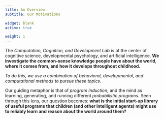 ```yaml
---
title: An Overview
subtitle: Our Motivations

widget: blank
active: true

weight: 1
---
```


The _Computation, Cognition, and Development Lab_ is at the center of cognitive
science, developmental psychology, and artificial intelligence. **We investigate
the common-sense knowledge people have about the world, where it comes from,
and how it develops throughout childhood.**

_To do this, we use a combination of behavioral, developmental, and computational
methods to pursue these topics._

Our guiding metaphor is that of _program induction_, and the mind as learning, 
generating, and running different _probabilistic programs_. Seen through this
lens, our question becomes: **what is the initial start-up library of useful 
programs that children (and other intelligent agents) might use to reliably
learn and reason about the world around them?**